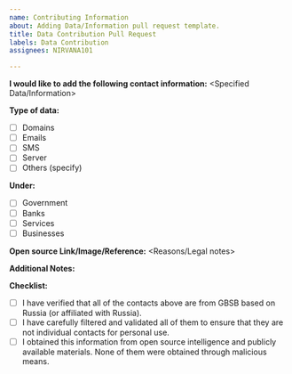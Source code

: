 ```yaml
---
name: Contributing Information
about: Adding Data/Information pull request template.
title: Data Contribution Pull Request
labels: Data Contribution
assignees: NIRVANA101

---
```


**I would like to add the following contact information:**
<Specified Data/Information>

**Type of data:**
- [ ] Domains
- [ ] Emails
- [ ] SMS
- [ ] Server
- [ ] Others (specify)

**Under:**
- [ ] Government
- [ ] Banks
- [ ] Services
- [ ] Businesses

**Open source Link/Image/Reference:**
<Reasons/Legal notes>

**Additional Notes:**
<optional>

**Checklist:**
- [ ] I have verified that all of the contacts above are from GBSB based on Russia (or affiliated with Russia).
- [ ] I have carefully filtered and validated all of them to ensure that they are not individual contacts for personal use.
- [ ] I obtained this information from open source intelligence and publicly available materials. None of them were obtained through malicious means.
